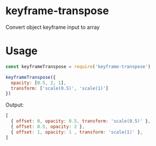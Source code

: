 # keyframe-transpose
Convert object keyframe input to array

# Usage

```js
const keyframeTranspose = require('keyframe-transpose')

keyframeTranspose({
  opacity: [0.5, 2, 1],
  transform: ['scale(0.5)', 'scale(1)']
})
```

Output:

```js
[
  { offset: 0, opacity: 0.5, transform: 'scale(0.5)' },
  { offset: 0.5, opacity: 2 },
  { offset: 1, opacity: 1 , transform: 'scale(1)' },
]
```
